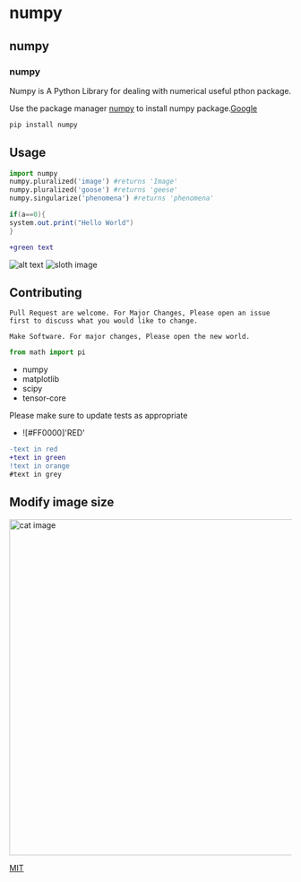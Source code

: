 # numpy
## numpy
### numpy

Numpy is A Python Library for dealing with numerical useful pthon package.

Use the package manager [numpy](http://pip.pypa.io/en/stable/) to install numpy package.[Google](google.com)

```bash
pip install numpy
```

## Usage


```python
import numpy
numpy.pluralized('image') #returns 'Image'
numpy.pluralized('goose') #returns 'geese'
numpy.singularize('phenomena') #returns 'phenomena'
```

```java
if(a==0){
system.out.print("Hello World")
}
```

```diff
+green text
```


![alt text](https://www.stellaandchewys.com/wp-content/uploads/maplechristmas.jpg)
![sloth image](https://www.rainforest-alliance.org/sites/default/files/styles/750w_585h/public/2016-09/three-toed-sloth.jpg)



## Contributing


```
Pull Request are welcome. For Major Changes, Please open an issue first to discuss what you would like to change.
```

```
Make Software. For major changes, Please open the new world.
```

```python
from math import pi
```
- numpy
- matplotlib
- scipy
- tensor-core

Please make sure to update tests as appropriate

- ![#FF0000]'RED'

```diff
-text in red
+text in green
!text in orange
#text in grey
```

## Modify image size
<img src="https://www.stellaandchewys.com/wp-content/uploads/maplechristmas.jpg" alt="cat image" width="600" height="600">

[MIT](https://choosealicense.com/licenses/mit)

